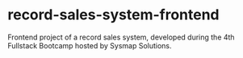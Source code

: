 # record-sales-system-frontend
Frontend project of a record sales system, developed during the 4th Fullstack Bootcamp hosted by Sysmap Solutions.

